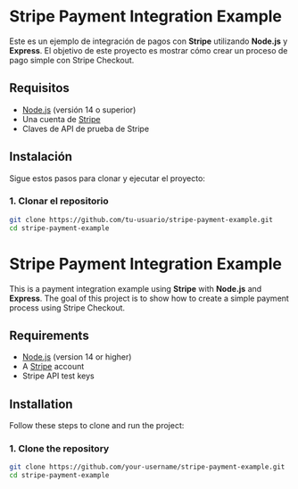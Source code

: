 # Stripe Payment Integration Example


Este es un ejemplo de integración de pagos con **Stripe** utilizando **Node.js** y **Express**. El objetivo de este proyecto es mostrar cómo crear un proceso de pago simple con Stripe Checkout.

## Requisitos

- [Node.js](https://nodejs.org/) (versión 14 o superior)
- Una cuenta de [Stripe](https://stripe.com/)
- Claves de API de prueba de Stripe

## Instalación

Sigue estos pasos para clonar y ejecutar el proyecto:

### 1. Clonar el repositorio

```bash
git clone https://github.com/tu-usuario/stripe-payment-example.git
cd stripe-payment-example
```
#
#
# Stripe Payment Integration Example

This is a payment integration example using **Stripe** with **Node.js** and **Express**. The goal of this project is to show how to create a simple payment process using Stripe Checkout.

## Requirements

- [Node.js](https://nodejs.org/) (version 14 or higher)
- A [Stripe](https://stripe.com/) account
- Stripe API test keys

## Installation

Follow these steps to clone and run the project:

### 1. Clone the repository

```bash
git clone https://github.com/your-username/stripe-payment-example.git
cd stripe-payment-example
